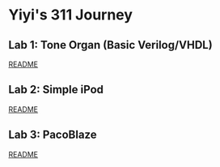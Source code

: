 Yiyi's 311 Journey
==
## Lab 1: Tone Organ (Basic Verilog/VHDL)
[README](/lab1/lab1_template_de1soc/lab1_template_de1soc/README.md)
## Lab 2: Simple iPod
[README](/lab2/lab2_template_de1soc/README.md)
## Lab 3: PacoBlaze
[README](/lab3/lab3_template_de1soc/README.md)
